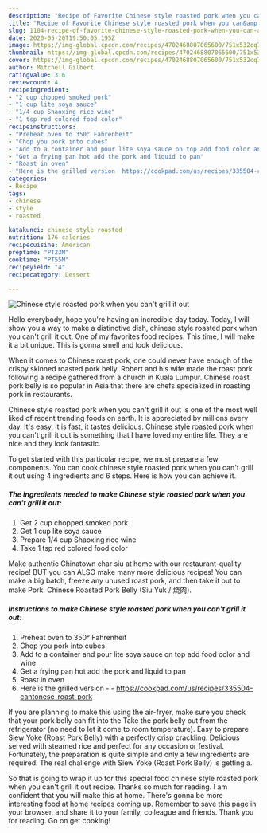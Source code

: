 ```yaml
---
description: "Recipe of Favorite Chinese style roasted pork when you can&amp;#39;t grill it out"
title: "Recipe of Favorite Chinese style roasted pork when you can&amp;#39;t grill it out"
slug: 1104-recipe-of-favorite-chinese-style-roasted-pork-when-you-can-and-39-t-grill-it-out
date: 2020-05-20T19:50:05.195Z
image: https://img-global.cpcdn.com/recipes/4702468807065600/751x532cq70/chinese-style-roasted-pork-when-you-cant-grill-it-out-recipe-main-photo.jpg
thumbnail: https://img-global.cpcdn.com/recipes/4702468807065600/751x532cq70/chinese-style-roasted-pork-when-you-cant-grill-it-out-recipe-main-photo.jpg
cover: https://img-global.cpcdn.com/recipes/4702468807065600/751x532cq70/chinese-style-roasted-pork-when-you-cant-grill-it-out-recipe-main-photo.jpg
author: Mitchell Gilbert
ratingvalue: 3.6
reviewcount: 4
recipeingredient:
- "2 cup chopped smoked pork"
- "1 cup lite soya sauce"
- "1/4 cup Shaoxing rice wine"
- "1 tsp red colored food color"
recipeinstructions:
- "Preheat oven to 350° Fahrenheit"
- "Chop you pork into cubes"
- "Add to a container and pour lite soya sauce on top add food color and wine"
- "Get a frying pan hot add the pork and liquid to pan"
- "Roast in oven"
- "Here is the grilled version  https://cookpad.com/us/recipes/335504-cantonese-roast-pork"
categories:
- Recipe
tags:
- chinese
- style
- roasted

katakunci: chinese style roasted 
nutrition: 176 calories
recipecuisine: American
preptime: "PT23M"
cooktime: "PT55M"
recipeyield: "4"
recipecategory: Dessert

---
```



![Chinese style roasted pork when you can&#39;t grill it out](https://img-global.cpcdn.com/recipes/4702468807065600/751x532cq70/chinese-style-roasted-pork-when-you-cant-grill-it-out-recipe-main-photo.jpg)

Hello everybody, hope you're having an incredible day today. Today, I will show you a way to make a distinctive dish, chinese style roasted pork when you can&#39;t grill it out. One of my favorites food recipes. This time, I will make it a bit unique. This is gonna smell and look delicious.

When it comes to Chinese roast pork, one could never have enough of the crispy skinned roasted pork belly. Robert and his wife made the roast pork following a recipe gathered from a church in Kuala Lumpur. Chinese roast pork belly is so popular in Asia that there are chefs specialized in roasting pork in restaurants.

Chinese style roasted pork when you can&#39;t grill it out is one of the most well liked of recent trending foods on earth. It is appreciated by millions every day. It's easy, it is fast, it tastes delicious. Chinese style roasted pork when you can&#39;t grill it out is something that I have loved my entire life. They are nice and they look fantastic.


To get started with this particular recipe, we must prepare a few components. You can cook chinese style roasted pork when you can&#39;t grill it out using 4 ingredients and 6 steps. Here is how you can achieve it.

<!--inarticleads1-->

##### The ingredients needed to make Chinese style roasted pork when you can&#39;t grill it out:

1. Get 2 cup chopped smoked pork
1. Get 1 cup lite soya sauce
1. Prepare 1/4 cup Shaoxing rice wine
1. Take 1 tsp red colored food color


Make authentic Chinatown char siu at home with our restaurant-quality recipe! BUT you can ALSO make many more delicious recipes! You can make a big batch, freeze any unused roast pork, and then take it out to make Pork. Chinese Roasted Pork Belly (Siu Yuk / 烧肉). 

<!--inarticleads2-->

##### Instructions to make Chinese style roasted pork when you can&#39;t grill it out:

1. Preheat oven to 350° Fahrenheit
1. Chop you pork into cubes
1. Add to a container and pour lite soya sauce on top add food color and wine
1. Get a frying pan hot add the pork and liquid to pan
1. Roast in oven
1. Here is the grilled version -  - https://cookpad.com/us/recipes/335504-cantonese-roast-pork


If you are planning to make this using the air-fryer, make sure you check that your pork belly can fit into the Take the pork belly out from the refrigerator (no need to let it come to room temperature). Easy to prepare Siew Yoke (Roast Pork Belly) with a perfectly crisp crackling. Delicious served with steamed rice and perfect for any occasion or festival. Fortunately, the preparation is quite simple and only a few ingredients are required. The real challenge with Siew Yoke (Roast Pork Belly) is getting a. 

So that is going to wrap it up for this special food chinese style roasted pork when you can&#39;t grill it out recipe. Thanks so much for reading. I am confident that you will make this at home. There's gonna be more interesting food at home recipes coming up. Remember to save this page in your browser, and share it to your family, colleague and friends. Thank you for reading. Go on get cooking!
